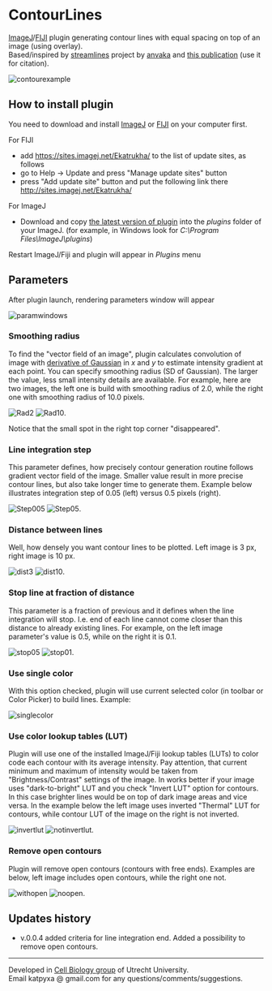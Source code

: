 # ContourLines
[ImageJ](https://imagej.nih.gov/ij/)/[FIJI](http://fiji.sc/) plugin generating contour lines with equal spacing on top of an image (using overlay).  
Based/inspired by [streamlines](https://github.com/anvaka/streamlines) project by [anvaka](https://github.com/anvaka) and [this publication](http://web.cs.ucdavis.edu/~ma/SIGGRAPH02/course23/notes/papers/Jobard.pdf) (use it for citation).
   
![contourexample](http://katpyxa.info/software/ContourLines/CL2.gif "logo")

## How to install plugin

You need to download and install [ImageJ](https://imagej.nih.gov/ij/download.html) or [FIJI](http://fiji.sc/#download) on your computer first.

For FIJI
* add https://sites.imagej.net/Ekatrukha/ to the list of update sites, as follows
* go to Help -> Update and press "Manage update sites" button
* press "Add update site" button and put the following link there http://sites.imagej.net/Ekatrukha/

For ImageJ
* Download and copy [the latest version of plugin](https://github.com/ekatrukha/ContourLines/blob/master/target/ContourLines_-0.0.4.jar?raw=true) into the *plugins* folder of your ImageJ. (for example, in Windows look for *C:\Program Files\ImageJ\plugins*)

Restart ImageJ/Fiji and plugin will appear in *Plugins* menu

## Parameters

After plugin launch, rendering parameters window will appear  

![paramwindows](http://katpyxa.info/software/ContourLines/CL_parameters_dialog_v.0.0.4.png "parameters window")

### Smoothing radius
To find the "vector field of an image", plugin calculates convolution of image with [derivative of Gaussian](http://campar.in.tum.de/Chair/HaukeHeibelGaussianDerivatives) in *x* and *y* to estimate intensity gradient at each point. You can specify smoothing radius (SD of Gaussian). The larger the value, less small intensity details are available. For example, here are two images, the left one is build with smoothing radius of 2.0, while the right one with smoothing radius of 10.0 pixels.

![Rad2](http://katpyxa.info/software/ContourLines/smoothing_2_line_0.05_distance_3_x.png "Rad2")  ![Rad10](http://katpyxa.info/software/ContourLines/smoothing_10_line_0.05_distance_3_x.png "Rad10"). 

Notice that the small spot in the right top corner "disappeared".

### Line integration step

This parameter defines, how precisely contour generation routine follows gradient vector field of the image. Smaller value result in more precise contour lines, but also take longer time to generate them. Example below illustrates integration step of 0.05 (left) versus 0.5 pixels (right).

![Step005](http://katpyxa.info/software/ContourLines/smoothing_2_line_0.05_distance_3_x.png "Step005")  ![Step05](http://katpyxa.info/software/ContourLines/smoothing_2_line_0.5_distance_3_x.png "Step05"). 

### Distance between lines

Well, how densely you want contour lines to be plotted. Left image is 3 px, right image is 10 px.

![dist3](http://katpyxa.info/software/ContourLines/smoothing_2_line_0.05_distance_3_x.png "Step005")  ![dist10](http://katpyxa.info/software/ContourLines/smoothing_2_line_0.05_distance_10_x.png "dist10"). 

### Stop line at fraction of distance

This parameter is a fraction of previous and it defines when the line integration will stop. I.e. end of each line cannot come closer than this distance to already existing lines. For example, on the left image parameter's value is 0.5, while on the right it is 0.1.  

![stop05](http://katpyxa.info/software/ContourLines/smoothing_2_line_0.05_distance_3_x.png "Stop05")  ![stop01](http://katpyxa.info/software/ContourLines/smoothing_2_line_0.05_distance_3_single_color_end_0.1.png "stop01"). 

### Use single color

With this option checked, plugin will use current selected color (in toolbar or Color Picker) to build lines. Example:

![singlecolor](http://katpyxa.info/software/ContourLines/smoothing_2_line_0.05_distance_3_single_color_x.png "single color")

### Use color lookup tables (LUT)

Plugin will use one of the installed ImageJ/Fiji lookup tables (LUTs) to color code each contour with its average intensity. Pay attention, that current minimum and maximum of intensity would be taken from "Brightness/Contrast" settings of the image. In works better if your image uses "dark-to-bright" LUT and you check "Invert LUT" option for contours. In this case brighter lines would be on top of dark image areas and vice versa. In the example below the left image uses inverted "Thermal" LUT for contours, while contour LUT of the image on the right is not inverted.

![invertlut](http://katpyxa.info/software/ContourLines/smoothing_2_line_0.05_distance_3_x.png "invertlut")  ![notinvertlut](http://katpyxa.info/software/ContourLines/smoothing_2_line_0.05_distance_3_not_inverted_thermal_x.png "notinvertlut"). 

### Remove open contours

Plugin will remove open contours (contours with free ends). Examples are below, left image includes open contours, while the right one not.

![withopen](http://katpyxa.info/software/ContourLines/smoothing_2_line_0.05_distance_3_x.png "withopen")  ![noopen](http://katpyxa.info/software/ContourLines/smoothing_2_line_0.05_distance_3_single_color_closed_only.png "noopen"). 

## Updates history

* v.0.0.4 added criteria for line integration end. Added a possibility to remove open contours.

---
Developed in [Cell Biology group](http://cellbiology.science.uu.nl/) of Utrecht University.  
Email katpyxa @ gmail.com for any questions/comments/suggestions.
